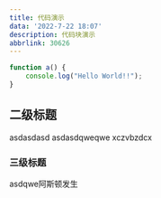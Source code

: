 ```yaml
---
title: 代码演示
data: '2022-7-22 18:07'
description: 代码块演示
abbrlink: 30626
---
```


```javascript
function a() {
    console.log("Hello World!!");
}
```

## 二级标题

asdasdasd
asdasdqweqwe
xczvbzdcx

### 三级标题

asdqwe阿斯顿发生

